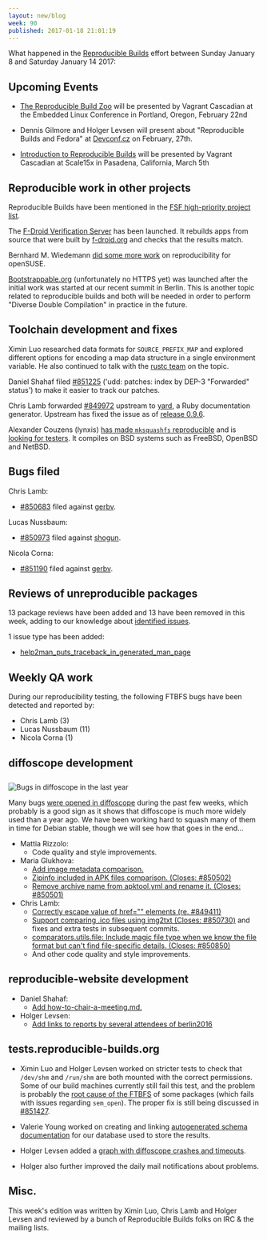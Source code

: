 ```yaml
---
layout: new/blog
week: 90
published: 2017-01-18 21:01:19
---
```


What happened in the [Reproducible
Builds](https://wiki.debian.org/ReproducibleBuilds) effort between Sunday
January 8 and Saturday January 14 2017:


Upcoming Events
---------------

- [The Reproducible Build
  Zoo](https://openiotelcna2017.sched.com/event/9Iu4/the-reproducible-build-zoo-vagrant-cascadian-aikidev-llc)
  will be presented by Vagrant Cascadian at the Embedded Linux
  Conference in Portland, Oregon, February 22nd

- Dennis Gilmore and Holger Levsen will present about "Reproducible Builds and
  Fedora" at [Devconf.cz](https://devconf.cz/) on February, 27th.

- [Introduction to Reproducible Builds](https://www.socallinuxexpo.org/scale/15x/presentations/introduction-reproducible-builds)
  will be presented by Vagrant Cascadian at Scale15x in Pasadena, California,
  March 5th


Reproducible work in other projects
-----------------------------------

Reproducible Builds have been mentioned in the [FSF high-priority project
list](https://www.fsf.org/campaigns/priority-projects/security-by-and-for-free-software).

The [F-Droid Verification Server](https://verification.f-droid.org/) has been
launched. It rebuilds apps from source that were built by
[f-droid.org](https://f-droid.org/) and checks that the results match.

Bernhard M. Wiedemann [did some more work](
https://lists.opensuse.org/opensuse-factory/2017-01/msg00120.html) on
reproducibility for openSUSE.

[Bootstrappable.org](http://bootstrappable.org) (unfortunately no HTTPS yet)
was launched after the initial work was started at our recent summit in Berlin.
This is another topic related to reproducible builds and both will be needed in
order to perform "Diverse Double Compilation" in practice in the future.


Toolchain development and fixes
-------------------------------

Ximin Luo researched data formats for `SOURCE_PREFIX_MAP` and explored
different options for encoding a map data structure in a single environment
variable. He also continued to talk with the [rustc
team](https://github.com/rust-lang/rust/pull/38348) on the topic.

Daniel Shahaf filed [#851225](https://bugs.debian.org/851225) ('udd: patches: index by DEP-3 "Forwarded"
status') to make it easier to track our patches.

Chris Lamb forwarded [#849972](https://bugs.debian.org/849972) upstream to
[yard](https://github.com/lsegal/yard/pull/1048), a Ruby documentation
generator. Upstream has fixed the issue as of [release
0.9.6](https://github.com/lsegal/yard/issues/1049).

Alexander Couzens (lynxis) [has made `mksquashfs`
reproducible](https://github.com/squashfs-tools/squashfs-tools) and is
[looking for testers](https://lunarius.fe80.eu/blog/mksquash-dot-graph.html).
It compiles on BSD systems such as FreeBSD, OpenBSD and NetBSD.


Bugs filed
----------

Chris Lamb:

* [#850683](https://bugs.debian.org/850683) filed against [gerbv](https://tracker.debian.org/pkg/gerbv).

Lucas Nussbaum:

* [#850973](https://bugs.debian.org/850973) filed against [shogun](https://tracker.debian.org/pkg/shogun).

Nicola Corna:

* [#851190](https://bugs.debian.org/851190) filed against [gerbv](https://tracker.debian.org/pkg/gerbv).


Reviews of unreproducible packages
----------------------------------

13 package reviews have been added and 13 have been removed in this week,
adding to our knowledge about [identified
issues](https://tests.reproducible-builds.org/debian/index_issues.html).

1 issue type has been added:

- [help2man_puts_traceback_in_generated_man_page](https://tests.reproducible-builds.org/issues/unstable/help2man_puts_traceback_in_generated_man_page_issue.html)


Weekly QA work
--------------

During our reproducibility testing, the following FTBFS bugs have been detected
and reported by:

 - Chris Lamb (3)
 - Lucas Nussbaum (11)
 - Nicola Corna (1)


diffoscope development
----------------------

<img style="margin-top: 10px; vertical-align: top;"
src="/blog/images/diffoscope_bugs_2016.png" alt="Bugs in diffoscope in the last
year" />

Many bugs [were opened in
diffoscope](https://qa.debian.org/data/bts/graphs/d/diffoscope.png) during the
past few weeks, which probably is a good sign as it shows that diffoscope is
much more widely used than a year ago. We have been working hard to squash many
of them in time for Debian stable, though we will see how that goes in the end…

- Mattia Rizzolo:
  - Code quality and style improvements.
- Maria Glukhova:
  - [Add image metadata comparison.](https://salsa.debian.org/reproducible-builds/diffoscope/commit/06e4ca7)
  - [Zipinfo included in APK files comparison.
    (Closes: #850502)](https://anonscm.debian.org/git/reroducible/diffoscope.git/commit/?id=9749aa9)
  - [Remove archive name from apktool.yml and rename it.
    (Closes: #850501)](https://salsa.debian.org/reproducible-builds/diffoscope/commit/b85e785)
- Chris Lamb:
  - [Correctly escape value of href="" elements
    (re. #849411)](https://salsa.debian.org/reproducible-builds/diffoscope/commit/483ec03)
  - [Support comparing .ico files using img2txt
    (Closes: #850730)](https://salsa.debian.org/reproducible-builds/diffoscope/commit/f311a6d)
    and fixes and extra tests in subsequent commits.
  - [comparators.utils.file: Include magic file type when we know the file
    format but can't find file-specific details.
    (Closes: #850850)](https://salsa.debian.org/reproducible-builds/diffoscope/commit/3131f5e)
  - And other code quality and style improvements.


reproducible-website development
--------------------------------

- Daniel Shahaf:
  - [Add how-to-chair-a-meeting.md.](https://salsa.debian.org/reproducible-builds/reproducible-website/commit/dc36fbb)
- Holger Levsen:
  - [Add links to reports by several attendees of
    berlin2016](https://salsa.debian.org/reproducible-builds/reproducible-website.git/log/?id=d7745a2)


tests.reproducible-builds.org
-----------------------------

- Ximin Luo and Holger Levsen worked on stricter tests to check that `/dev/shm`
  and `/run/shm` are both mounted with the correct permissions. Some of our
  build machines currently still fail this test, and the problem is probably
  the [root cause of the
  FTBFS](https://tests.reproducible-builds.org/debian/issues/unstable/ftbfs_due_to_jenkins_semaphore_setup_issue.html)
  of some packages (which fails with issues regarding `sem_open`).  The proper
  fix is still being discussed in [#851427](https://bugs.debian.org/851427).

- Valerie Young worked on creating and linking
  [autogenerated schema
  documentation](https://tests.reproducible-builds.org/reproducibledb.html) for
  our database used to store the results.

- Holger Levsen added a [graph with diffoscope crashes and
  timeouts](https://tests.reproducible-builds.org/debian/stats_breakages.png).

- Holger also further improved the daily mail notifications about problems.


Misc.
-----

This week's edition was written by Ximin Luo, Chris Lamb and Holger Levsen and reviewed by a
bunch of Reproducible Builds folks on IRC & the mailing lists.
